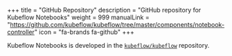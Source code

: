 +++
title = "GitHub Repository"
description = "GitHub repository for Kubeflow Notebooks"
weight = 999
manualLink = "https://github.com/kubeflow/kubeflow/tree/master/components/notebook-controller"
icon = "fa-brands fa-github"
+++

Kubeflow Notebooks is developed in the [`kubeflow/kubeflow`](https://github.com/kubeflow/kubeflow/tree/master/components/notebook-controller) repository.